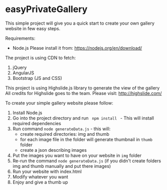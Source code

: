 # easyPrivateGallery
This simple project will give you a quick start to create your own gallery website in few easy steps.

Requirements:
- Node.js
Please install it from: https://nodejs.org/en/download/

The project is using CDN to fetch:
1. jQuery
2. AngularJS
3. Bootstrap (JS and CSS)

This project is using Highslide.js library to generate the view of the gallery
All credits for Highslide goes to the team.
Please visit: http://highslide.com/

To create your simple gallery website please follow:
1. Install Node.js
2. Go into the project directory and run <code> npm install </code> - This will install required dependencies
3. Run command <code>node generateData.js</code> - this will:
    - create required directories: img and thumb
    - for each image file in the folder will generate thumbnail in <code>thumb</code> folder
    - create a json describing images
4. Put the images you want to have on your website in <code>img</code> folder
5. Re-run the command <code>node generateData.js</code> (if you didn't create folders img and thumb manually and put there images)
6. Run your website with index.html
7. Modify whatever you want
8. Enjoy and give a thumb up